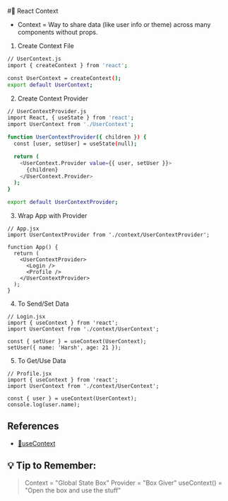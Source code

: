 #🧠 React Context

- Context = Way to share data (like user info or theme) across many components without props.


1. Create Context File

```bash
// UserContext.js
import { createContext } from 'react';

const UserContext = createContext();
export default UserContext;
```

2. Create Context Provider

```bash
// UserContextProvider.js
import React, { useState } from 'react';
import UserContext from './UserContext';

function UserContextProvider({ children }) {
  const [user, setUser] = useState(null);

  return (
    <UserContext.Provider value={{ user, setUser }}>
      {children}
    </UserContext.Provider>
  );
}

export default UserContextProvider;
```

3. Wrap App with Provider
```
// App.jsx
import UserContextProvider from './context/UserContextProvider';

function App() {
  return (
    <UserContextProvider>
      <Login />
      <Profile />
    </UserContextProvider>
  );
}
```

4. To Send/Set Data
```
// Login.jsx
import { useContext } from 'react';
import UserContext from './context/UserContext';

const { setUser } = useContext(UserContext);
setUser({ name: 'Harsh', age: 21 });
```

5. To Get/Use Data
```
// Profile.jsx
import { useContext } from 'react';
import UserContext from './context/UserContext';

const { user } = useContext(UserContext);
console.log(user.name);
```


## References
- [🔗useContext](https://react.dev/reference/react/useContext)


## 💡 Tip to Remember:
> Context = "Global State Box"
> Provider = "Box Giver"
> useContext() = "Open the box and use the stuff"